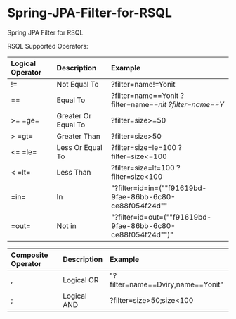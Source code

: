 # Spring-JPA-Filter-for-RSQL
Spring JPA Filter for RSQL 


RSQL Supported Operators:

| Logical Operator | Description | Example |
| :----- | :- | :- |
|!=|Not Equal To|?filter=name!=Yonit|
|==|Equal To|?filter=name==Yonit ?filter=name==*nit ?filter=name==Y*|
|>=  =ge= |Greater Or Equal To|?filter=size>=50|
|>  =gt=|Greater Than|?filter=size>50|
|<=  =le=|Less Or Equal To|?filter=size=le=100 ?filter=size<=100|
|<  =lt=|Less Than|?filter=size=lt=100 ?filter=size<100|
|=in=|In|"?filter=id=in=(""f91619bd-9fae-86bb-6c80-ce88f054f24d""| ""c937e60a-1f6e-631e-1a1a-8779bbdbb98e"")"|
|=out=|Not in|"?filter=id=out=(""f91619bd-9fae-86bb-6c80-ce88f054f24d"")"|

|Composite Operator|Description|Example|
| :----- | :- | :- |
|,|Logical OR|"?filter=name==Dviry,name==Yonit"|
|;|Logical AND|?filter=size>50;size<100|
